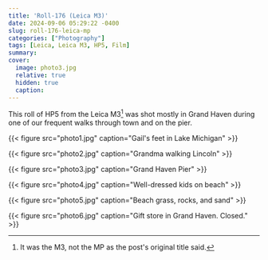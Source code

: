```yaml
---
title: 'Roll-176 (Leica M3)'
date: 2024-09-06 05:29:22 -0400
slug: roll-176-leica-mp
categories: ["Photography"]
tags: [Leica, Leica M3, HP5, Film]
summary: 
cover: 
  image: photo3.jpg
  relative: true
  hidden: true
  caption: 
---
```


This roll of HP5 from the Leica M3[^oops] was shot mostly in Grand Haven during one of our frequent walks through town and on the pier.

{{< figure src="photo1.jpg" caption="Gail's feet in Lake Michigan" >}}

{{< figure src="photo2.jpg" caption="Grandma walking Lincoln" >}}

{{< figure src="photo3.jpg" caption="Grand Haven Pier" >}}

{{< figure src="photo4.jpg" caption="Well-dressed kids on beach" >}}

{{< figure src="photo5.jpg" caption="Beach grass, rocks, and sand" >}}

{{< figure src="photo6.jpg" caption="Gift store in Grand Haven. Closed." >}}


[^oops]: It was the M3, not the MP as the post's original title said.
